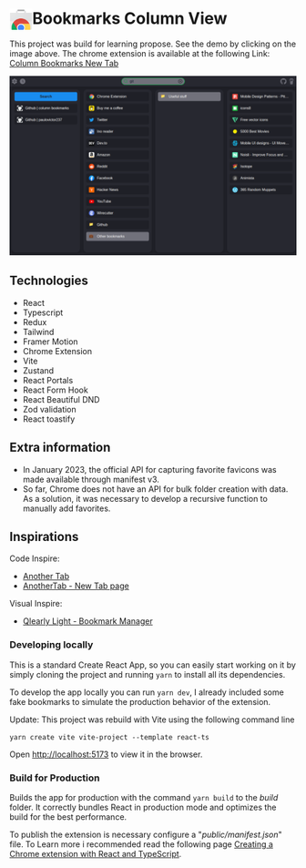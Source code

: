 # Bookmarks Column View<img src="./.github/img/chrome-web-store-icon.png" width="40" align="left">

This project was build for learning propose. See the demo by clicking on the image above. The chrome extension is available at the following Link:
<a href="https://chrome.google.com/webstore/detail/column-bookmarks-new-tab/ocjdiehlhhoiahkbbgmjnfeipjpbhhph?hl" target="_blank">
Column Bookmarks New Tab
</a>

<p align="center" margin-bottom="0">
  <a href="https://chrome-column-tab.vercel.app" target="_blank">
    <img alt="demo" width="auto" height="auto" src="./.github/img/demo(Desktop Normal).png"/>
  </a>
</p>

## Technologies

- React
- Typescript
- Redux
- Tailwind
- Framer Motion
- Chrome Extension
- Vite
- Zustand
- React Portals
- React Form Hook
- React Beautiful DND
- Zod validation
- React toastify

## Extra information

- In January 2023, the official API for capturing favorite favicons was made available through manifest v3.
- So far, Chrome does not have an API for bulk folder creation with data. As a solution, it was necessary to develop a recursive function to manually add favorites.

## Inspirations

Code Inspire:

- [Another Tab](https://chrome.google.com/webstore/detail/another-tab/oaaeanlgefipegfcbgpgnhhnpengdjld)
- [AnotherTab - New Tab page](https://chrome.google.com/webstore/detail/anothertab-new-tab-page/cpeojfdfhhgedcaiglbjdklaigennhpl)

Visual Inspire:

- [Qlearly Light - Bookmark Manager](https://chrome.google.com/webstore/detail/qlearly-light-bookmark-ma/lkmkjmklcnhfcfpojimnbjpaimbdjeao)

### Developing locally

This is a standard Create React App, so you can easily start working on it by simply cloning the project and running `yarn` to install all its dependencies.

To develop the app locally you can run `yarn dev`, I already included some fake bookmarks to simulate the production behavior of the extension.

Update: This project was rebuild with Vite using the following command line

```shell
yarn create vite vite-project --template react-ts
```

Open [http://localhost:5173](http://localhost:5173) to view it in the browser.

### Build for Production

Builds the app for production with the command `yarn build` to the _build_ folder.
It correctly bundles React in production mode and optimizes the build for the best performance.

To publish the extension is necessary configure a "_public/manifest.json_" file. To Learn more i recommended read the following page [Creating a Chrome extension with React and TypeScript](https://blog.logrocket.com/creating-chrome-extension-react-typescript/).
